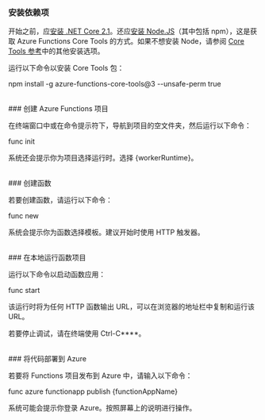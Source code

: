 ### 安装依赖项

开始之前，应<a href="https://go.microsoft.com/fwlink/?linkid=2016373" target="_blank">安装 .NET Core 2.1</a>。还应<a href="https://go.microsoft.com/fwlink/?linkid=2016195" target="_blank">安装 Node.JS</a>（其中包括 npm），这是获取 Azure Functions Core Tools 的方式。如果不想安装 Node，请参阅 <a href="https://go.microsoft.com/fwlink/?linkid=2016192" target="_blank">Core Tools 参考</a>中的其他安装选项。

运行以下命令以安装 Core Tools 包：

<MarkdownHighlighter>npm install -g azure-functions-core-tools@3 --unsafe-perm true</MarkdownHighlighter>

<br/>
### 创建 Azure Functions 项目

在终端窗口中或在命令提示符下，导航到项目的空文件夹，然后运行以下命令：

<MarkdownHighlighter>func init</MarkdownHighlighter>

系统还会提示你为项目选择运行时。选择 {workerRuntime}。

<br/>
### 创建函数

若要创建函数，请运行以下命令：

<MarkdownHighlighter>func new</MarkdownHighlighter>

系统会提示你为函数选择模板。建议开始时使用 HTTP 触发器。

<br/>
### 在本地运行函数项目

运行以下命令以启动函数应用：

<MarkdownHighlighter>func start</MarkdownHighlighter>

该运行时将为任何 HTTP 函数输出 URL，可以在浏览器的地址栏中复制和运行该 URL。

若要停止调试，请在终端使用 Ctrl-C\*\*\*\*。

<br/>
### 将代码部署到 Azure

若要将 Functions 项目发布到 Azure 中，请输入以下命令：

<MarkdownHighlighter>func azure functionapp publish {functionAppName}</MarkdownHighlighter>

系统可能会提示你登录 Azure。按照屏幕上的说明进行操作。
